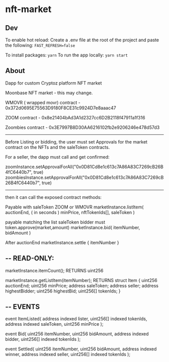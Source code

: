 # nft-market

## Dev

To enable hot reload: Create a .env file at the root of the project and paste the following: `FAST_REFRESH=false`

To install packages: `yarn`
To run the app locally: `yarn start`

## About

Dapp for custom Cryptoz platform NFT market

Moonbase NFT market - this may change.

WMOVR ( wrapped movr) contract - 0x372d0695E75563D9180F8CE31c9924D7e8aaac47

ZOOM contract - 0x8e21404bAd3A1d2327cc6D2B2118f47911a1f316

Zoombies contract - 0x3E7997B8D30AA6216102fb2e9206246e478d57d3


---
Before Listing or bidding, the user must set Approvals for the market contract on the NFTs and the saleToken contracts.

For a seller, the dapp must call and get confirmed:

zoomInstance.setApprovalForAll("0x0D81Cd8e1c613c7A86A83C7269cB26B4fC6440b7", true)
zoombiesInstance.setApprovalForAll("0x0D81Cd8e1c613c7A86A83C7269cB26B4fC6440b7", true)



---
then it can call the exposed contract methods:

Payable with saleToken ZOOM or WMOVR
marketInstance.listItem(
    auctionEnd, ( in seconds )
    minPrice,
    nftTokenIds[],
    saleToken
)

payable matching the list saleToken
bidder must token.approve(market,amount)
marketInstance.bid(
    itemNumber,
    bidAmount
)

After auctionEnd
marketInstance.settle {
  itemNumber
}

--
READ-ONLY:
--
marketInstance.itemCount();
RETURNS uint256

marketInstance.getListItem(itemNumber);
RETURNS
struct Item {
        uint256 auctionEnd;
        uint256 minPrice;
        address saleToken;
        address seller;
        address highestBidder;
        uint256 highestBid;
        uint256[] tokenIds;
    }

--
EVENTS    
--

event ItemListed(
    address indexed lister,
    uint256[] indexed tokenIds,
    address indexed saleToken,
    uint256 minPrice
);

event Bid(
    uint256 itemNumber,
    uint256 bidAmount,
    address indexed bidder,
    uint256[] indexed tokenIds
);

event Settled(
    uint256 itemNumber,
    uint256 bidAmount,
    address indexed winner,
    address indexed seller,
    uint256[] indexed tokenIds
);
